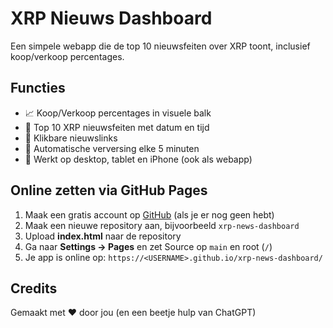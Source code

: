 # XRP Nieuws Dashboard

Een simpele webapp die de top 10 nieuwsfeiten over XRP toont, inclusief koop/verkoop percentages.

## Functies
- 📈 Koop/Verkoop percentages in visuele balk
- 📰 Top 10 XRP nieuwsfeiten met datum en tijd
- 🔗 Klikbare nieuwslinks
- 🔄 Automatische verversing elke 5 minuten
- 📱 Werkt op desktop, tablet en iPhone (ook als webapp)

## Online zetten via GitHub Pages
1. Maak een gratis account op [GitHub](https://github.com) (als je er nog geen hebt)
2. Maak een nieuwe repository aan, bijvoorbeeld `xrp-news-dashboard`
3. Upload **index.html** naar de repository
4. Ga naar **Settings → Pages** en zet Source op `main` en root (`/`)
5. Je app is online op: `https://<USERNAME>.github.io/xrp-news-dashboard/`

## Credits
Gemaakt met ❤️ door jou (en een beetje hulp van ChatGPT)
